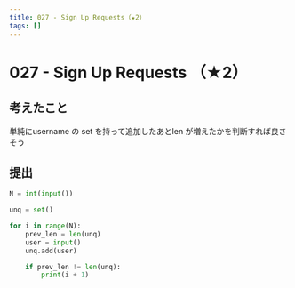```yaml
---
title: 027 - Sign Up Requests（★2）
tags: []
---
```


#  027 - Sign Up Requests （★2） 

## 考えたこと

単純にusername の set を持って追加したあとlen が増えたかを判断すれば良さそう

## 提出

```python
N = int(input())

unq = set()

for i in range(N):
    prev_len = len(unq)
    user = input()
    unq.add(user)

    if prev_len != len(unq):
        print(i + 1)
```